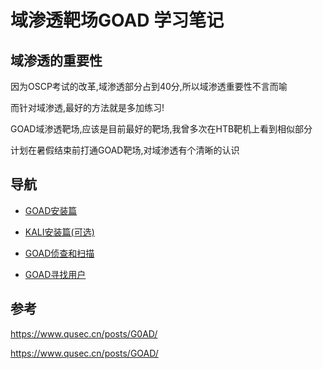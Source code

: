 # 域渗透靶场GOAD 学习笔记

## 域渗透的重要性

因为OSCP考试的改革,域渗透部分占到40分,所以域渗透重要性不言而喻

而针对域渗透,最好的方法就是多加练习!

GOAD域渗透靶场,应该是目前最好的靶场,我曾多次在HTB靶机上看到相似部分

计划在暑假结束前打通GOAD靶场,对域渗透有个清晰的认识

## 导航

* [GOAD安装篇](https://github.com/N1etzsche0/GOAD/blob/main/GOAD-Part1-Install/GOAD-Install.md)

* [KALI安装篇(可选)](https://github.com/N1etzsche0/GOAD/blob/main/GOAD-Part1-Install/KALI-Install.md)

* [GOAD侦查和扫描](https://github.com/N1etzsche0/GOAD/blob/main/GOAD-Part2-Scan/GOAD-Scan.md)

* [GOAD寻找用户](https://github.com/N1etzsche0/GOAD/blob/main/GOAD-Part2-Find-User/GOAD-Find-User.md)



## 参考

<https://www.qusec.cn/posts/G0AD/>

<https://www.qusec.cn/posts/GOAD/>
